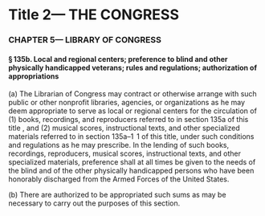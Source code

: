 
# Title 2— THE CONGRESS
### CHAPTER 5— LIBRARY OF CONGRESS
#### § 135b. Local and regional centers; preference to blind and other physically handicapped veterans; rules and regulations; authorization of appropriations

(a) The Librarian of Congress may contract or otherwise arrange with such public or other nonprofit libraries, agencies, or organizations as he may deem appropriate to serve as local or regional centers for the circulation of (1) books, recordings, and reproducers referred to in section 135a of this title , and (2) musical scores, instructional texts, and other specialized materials referred to in section 135a–1  1 of this title, under such conditions and regulations as he may prescribe. In the lending of such books, recordings, reproducers, musical scores, instructional texts, and other specialized materials, preference shall at all times be given to the needs of the blind and of the other physically handicapped persons who have been honorably discharged from the Armed Forces of the United States.

(b) There are authorized to be appropriated such sums as may be necessary to carry out the purposes of this section.
